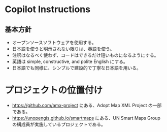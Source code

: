 # Copilot Instructions

## 基本方針
- オープンソースソフトウェアを使用する。
- 日本語を使うと明示されない限りは、英語を使う。
- 注釈はなるべく使わず、コードはできるだけ短いものになるようにする。
- 英語は simple, constructive, and polite English にする。
- 日本語でも同様に、シンプルで建設的で丁寧な日本語を用いる。

# プロジェクトの位置付け
- https://github.com/amx-project にある、Adopt Map XML Project の一部である。
- https://unopengis.github.io/smartmaps にある、UN Smart Maps Group の構成員が実施しているプロジェクトである。
